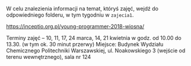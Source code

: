 W celu znalezienia informacji na temat, któryś zajęć, wejdź do odpowiedniego folderu, w tym tygodniu w `zajecia1`.

https://inceptio.org.pl/young-programmer-2018-wiosna/

Terminy zajęć –  10, 11, 17, 24 marca, 14, 21 kwietnia w godz. od 10.00 do 13.30.  (w tym ok. 30 minut przerwy)
Miejsce: Budynek Wydziału Chemicznego Politechniki Warszawskiej, ul. Noakowskiego 3 (wejście od terenu wewnętrznego), sala nr 124